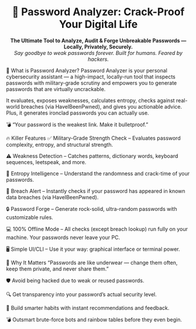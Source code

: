 <h1 align="center">🔐 Password Analyzer: Crack-Proof Your Digital Life</h1> <p align="center"> <strong>The Ultimate Tool to Analyze, Audit & Forge Unbreakable Passwords — Locally, Privately, Securely.</strong><br> <em>Say goodbye to weak passwords forever. Built for humans. Feared by hackers.</em> </p>
🚀 What is Password Analyzer?
Password Analyzer is your personal cybersecurity assistant — a high-impact, locally-run tool that inspects passwords with military-grade scrutiny and empowers you to generate passwords that are virtually uncrackable.

It evaluates, exposes weaknesses, calculates entropy, checks against real-world breaches (via HaveIBeenPwned), and gives you actionable advice. Plus, it generates ironclad passwords you can actually use.

💣 “Your password is the weakest link. Make it bulletproof.”

🔥 Killer Features
✅ Military-Grade Strength Check – Evaluates password complexity, entropy, and structural strength.

⚠️ Weakness Detection – Catches patterns, dictionary words, keyboard sequences, leetspeak, and more.

🧠 Entropy Intelligence – Understand the randomness and crack-time of your passwords.

🚨 Breach Alert – Instantly checks if your password has appeared in known data breaches (via HaveIBeenPwned).

🔒 Password Forge – Generate rock-solid, ultra-random passwords with customizable rules.

💻 100% Offline Mode – All checks (except breach lookup) run fully on your machine. Your passwords never leave your PC.

🖥️ Simple UI/CLI – Use it your way: graphical interface or terminal power.

🧪 Why It Matters
“Passwords are like underwear — change them often, keep them private, and never share them.”

🛡️ Avoid being hacked due to weak or reused passwords.

🔍 Get transparency into your password’s actual security level.

🧰 Build smarter habits with instant recommendations and feedback.

💣 Outsmart brute-force bots and rainbow tables before they even begin.
